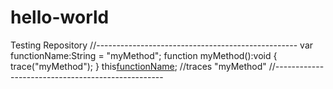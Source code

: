 # hello-world
Testing Repository 
//--------------------------------------------------
var functionName:String = "myMethod";
function myMethod():void
{
  trace("myMethod");
}
this[functionName](); //traces "myMethod"
//--------------------------------------------------
